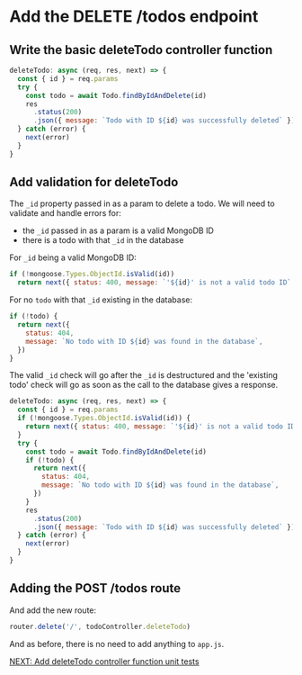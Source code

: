 # Add the DELETE /todos endpoint

## Write the basic deleteTodo controller function

```javascript
deleteTodo: async (req, res, next) => {
  const { id } = req.params
  try {
    const todo = await Todo.findByIdAndDelete(id)
    res
      .status(200)
      .json({ message: `Todo with ID ${id} was successfully deleted` })
  } catch (error) {
    next(error)
  }
}
```

## Add validation for deleteTodo

The `_id` property passed in as a param to delete a todo. We will need to validate and handle errors for:

- the `_id` passed in as a param is a valid MongoDB ID
- there is a todo with that `_id` in the database

For `_id` being a valid MongoDB ID:

```javascript
if (!mongoose.Types.ObjectId.isValid(id))
  return next({ status: 400, message: `'${id}' is not a valid todo ID` })
```

For no `todo` with that `_id` existing in the database:

```javascript
if (!todo) {
  return next({
    status: 404,
    message: `No todo with ID ${id} was found in the database`,
  })
}
```

The valid `_id` check will go after the `_id` is destructured and the 'existing todo' check will go as soon as the call to the database gives a response.

```javascript
deleteTodo: async (req, res, next) => {
  const { id } = req.params
  if (!mongoose.Types.ObjectId.isValid(id)) {
    return next({ status: 400, message: `'${id}' is not a valid todo ID` })
  }
  try {
    const todo = await Todo.findByIdAndDelete(id)
    if (!todo) {
      return next({
        status: 404,
        message: `No todo with ID ${id} was found in the database`,
      })
    }
    res
      .status(200)
      .json({ message: `Todo with ID ${id} was successfully deleted` })
  } catch (error) {
    next(error)
  }
}
```

## Adding the POST /todos route

And add the new route:

```javascript
router.delete('/', todoController.deleteTodo)
```

And as before, there is no need to add anything to `app.js`.

[NEXT: Add deleteTodo controller function unit tests](5b_deleteTodo_unitTests.md)
